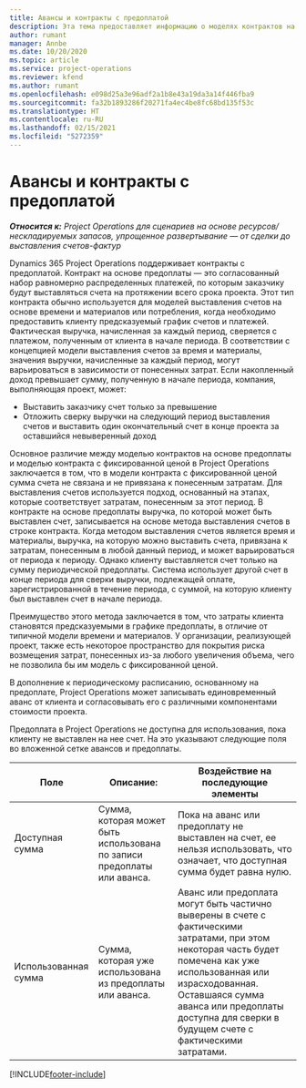 ```yaml
---
title: Авансы и контракты с предоплатой
description: Эта тема предоставляет информацию о моделях контрактов на основе предоплаты и авансах в Project Operations.
author: rumant
manager: Annbe
ms.date: 10/20/2020
ms.topic: article
ms.service: project-operations
ms.reviewer: kfend
ms.author: rumant
ms.openlocfilehash: e098d25a3e96adf2a1b8e43a19da3a14f446fba9
ms.sourcegitcommit: fa32b1893286f20271fa4ec4be8fc68bd135f53c
ms.translationtype: HT
ms.contentlocale: ru-RU
ms.lasthandoff: 02/15/2021
ms.locfileid: "5272359"
---
```

# <a name="advances-and-retainer-based-contracts"></a>Авансы и контракты с предоплатой


_**Относится к:** Project Operations для сценариев на основе ресурсов/нескладируемых запасов, упрощенное развертывание — от сделки до выставления счетов-фактур_

Dynamics 365 Project Operations поддерживает контракты с предоплатой. Контракт на основе предоплаты — это согласованный набор равномерно распределенных платежей, по которым заказчику будут выставляться счета на протяжении всего срока проекта. Этот тип контракта обычно используется для моделей выставления счетов на основе времени и материалов или потребления, когда необходимо предоставить клиенту предсказуемый график счетов и платежей. Фактическая выручка, начисленная за каждый период, сверяется с платежом, полученным от клиента в начале периода. В соответствии с концепцией модели выставления счетов за время и материалы, значения выручки, начисленные за каждый период, могут варьироваться в зависимости от понесенных затрат. Если накопленный доход превышает сумму, полученную в начале периода, компания, выполняющая проект, может:

- Выставить заказчику счет только за превышение 
- Отложить сверку выручки на следующий период выставления счетов и выставить один окончательный счет в конце проекта за оставшийся невыверенный доход

Основное различие между моделью контрактов на основе предоплаты и моделью контракта с фиксированной ценой в Project Operations заключается в том, что в модели контракта с фиксированной ценой сумма счета не связана и не привязана к понесенным затратам. Для выставления счетов используется подход, основанный на этапах, которые соответствует затратам, понесенным за этот период. В контракте на основе предоплаты выручка, по которой может быть выставлен счет, записывается на основе метода выставления счетов в строке контракта. Когда методом выставления счетов является время и материалы, выручка, на которую можно выставить счета, привязана к затратам, понесенным в любой данный период, и может варьироваться от периода к периоду. Однако клиенту выставляется счет только на сумму периодической предоплаты. Система использует другой счет в конце периода для сверки выручки, подлежащей оплате, зарегистрированной в течение периода, с суммой, на которую клиенту был выставлен счет в начале периода.

Преимущество этого метода заключается в том, что затраты клиента становятся предсказуемыми в графике предоплаты, в отличие от типичной модели времени и материалов. У организации, реализующей проект, также есть некоторое пространство для покрытия риска возмещения затрат, понесенных из-за любого увеличения объема, чего не позволила бы им модель с фиксированной ценой.

В дополнение к периодическому расписанию, основанному на предоплате, Project Operations может записывать единовременный аванс от клиента и согласовывать его с различными компонентами стоимости проекта.

Предоплата в Project Operations не доступна для использования, пока клиенту не выставлен на нее счет. На это указывают следующие поля во вложенной сетке авансов и предоплаты.

| Поле | Описание: | Воздействие на последующие элементы |
| --- | --- | --- |
| Доступная сумма | Сумма, которая может быть использована по записи предоплаты или аванса. | Пока на аванс или предоплату не выставлен на счет, ее нельзя использовать, что означает, что доступная сумма будет равна нулю. |
| Использованная сумма | Сумма, которая уже использована из предоплаты или аванса. | Аванс или предоплата могут быть частично выверены в счете с фактическими затратами, при этом некоторая часть будет помечена как уже использованная или израсходованная. Оставшаяся сумма аванса или предоплаты доступна для сверки в будущем счете с фактическими затратами. |


[!INCLUDE[footer-include](../../includes/footer-banner.md)]